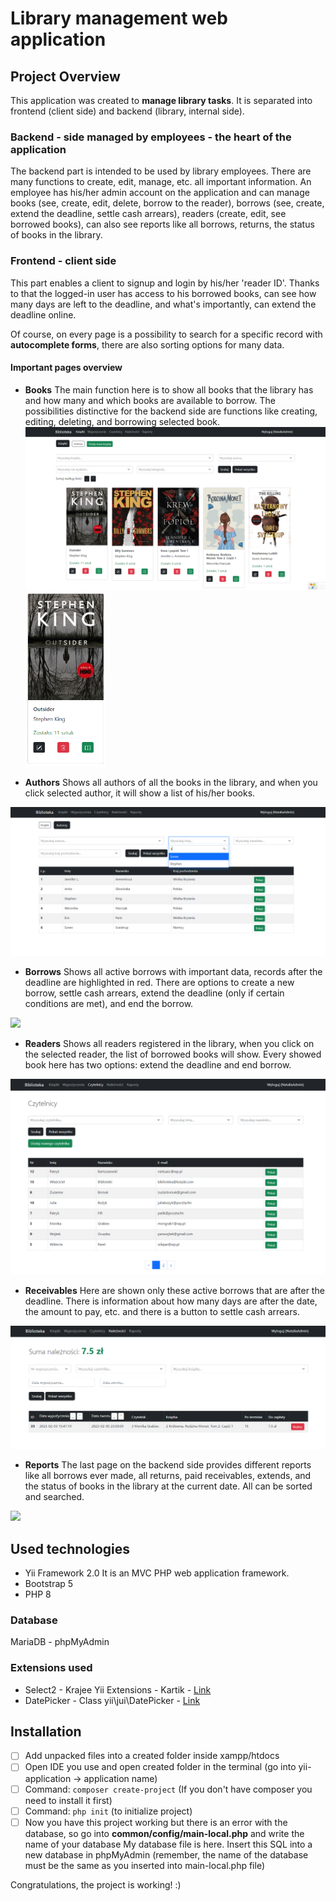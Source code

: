 # Library management web application

## Project Overview
This application was created to **manage library tasks**. It is separated into frontend (client side) and backend (library, internal side). 

### Backend - side managed by employees - the heart of the application
The backend part is intended to be used by library employees. There are many functions to create, edit, manage, etc. all important information.
An employee has his/her admin account on the application and can manage books (see, create, edit, delete, borrow to the reader), borrows (see, create, extend the deadline, settle cash arrears), readers (create, edit, see borrowed books), can also see reports like all borrows, returns, the status of books in the library. 

### Frontend - client side
This part enables a client to signup and login by his/her 'reader ID'. Thanks to that the logged-in user has access to his borrowed books, can see how many days are left to the deadline, and what's importantly, can extend the deadline online. 

Of course, on every page is a possibility to search for a specific record with **autocomplete forms**, there are also sorting options for many data.


#### Important pages overview
- **Books**
The main function here is to show all books that the library has and how many and which books are available to borrow. 
The possibilities distinctive for the backend side are functions like creating, editing, deleting, and borrowing selected book.
<img src="https://github.com/HelloNatalia/systemBiblioteczny/blob/readmeimages/ksiazki-index-admin.PNG" style="width: 500px"/><img src="https://github.com/HelloNatalia/systemBiblioteczny/blob/readmeimages/ksiazka-karta-admin.PNG" style="height: 280px"/>


- **Authors**
Shows all authors of all the books in the library, and when you click selected author, it will show a list of his/her books.

![](https://github.com/HelloNatalia/systemBiblioteczny/blob/readmeimages/autorzy-admin.PNG?raw=true)

- **Borrows**
Shows all active borrows with important data, records after the deadline are highlighted in red. There are options to create a new borrow, settle cash arrears, extend the deadline (only if certain conditions are met), and end the borrow.

![](https://github.com/HelloNatalia/systemBiblioteczny/blob/readmeimages/wypo%C5%BCyczenia-admin.PNG?raw=true)

- **Readers**
Shows all readers registered in the library, when you click on the selected reader, the list of borrowed books will show. Every showed book here has two options: extend the deadline and end borrow.

![](https://github.com/HelloNatalia/systemBiblioteczny/blob/readmeimages/czytelnicy-admin.PNG?raw=true)

- **Receivables**
Here are shown only these active borrows that are after the deadline. There is information about how many days are after the date, the amount to pay, etc. and there is a button to settle cash arrears.

![](https://github.com/HelloNatalia/systemBiblioteczny/blob/readmeimages/naleznosci-admin.PNG?raw=true)

- **Reports**
The last page on the backend side provides different reports like all borrows ever made, all returns, paid receivables, extends, and the status of books in the library at the current date. All can be sorted and searched.

![](https://github.com/HelloNatalia/systemBiblioteczny/blob/readmeimages/raporty-wypo%C5%BCyczenia-admin.PNG?raw=true)

## Used technologies

- Yii Framework 2.0
  It is an MVC PHP web application framework.
- Bootstrap 5
- PHP 8

### Database
MariaDB - phpMyAdmin

### Extensions used
- Select2 - Krajee Yii Extensions - Kartik - [Link](https://demos.krajee.com/widget-details/select2)
- DatePicker - Class yii\jui\DatePicker - [Link](https://www.yiiframework.com/extension/yiisoft/yii2-jui/doc/api/2.0/yii-jui-datepicker)

## Installation
- [ ]  Add unpacked files into a created folder inside xampp/htdocs
- [ ] Open IDE you use and open created folder in the terminal (go into yii-application -> application name)
- [ ] Command: 
```composer create-project```
(If you don't have composer you need to install it first)
- [ ] Command: 
```php init```
(to initialize project)
- [ ] Now you have this project working but there is an error with the database, so go into **common/config/main-local.php** and write the name of your database
My database file is here. Insert this SQL into a new database in phpMyAdmin (remember, the name of the database must be the same as you inserted into main-local.php file)

Congratulations, the project is working! :)

